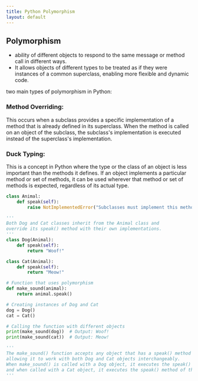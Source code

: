 ```yaml
---
title: Python Polymorphism
layout: default
---
```


## Polymorphism

- ability of different objects to respond to the same message or method call in different ways. 
- It allows objects of different types to be treated as if they were instances of a common superclass, enabling more flexible and dynamic code.

two main types of polymorphism in Python:

### Method Overriding: 
This occurs when a subclass provides a specific implementation of a method that is already defined in its superclass. When the method is called on an object of the subclass, the subclass's implementation is executed instead of the superclass's implementation.

### Duck Typing: 
This is a concept in Python where the type or the class of an object is less important than the methods it defines. If an object implements a particular method or set of methods, it can be used wherever that method or set of methods is expected, regardless of its actual type.

```python
class Animal:
    def speak(self):
        raise NotImplementedError("Subclasses must implement this method")

'''
Both Dog and Cat classes inherit from the Animal class and
override its speak() method with their own implementations.
'''
class Dog(Animal):
    def speak(self):
        return "Woof!"

class Cat(Animal):
    def speak(self):
        return "Meow!"

# Function that uses polymorphism
def make_sound(animal):
    return animal.speak()

# Creating instances of Dog and Cat
dog = Dog()
cat = Cat()

# Calling the function with different objects
print(make_sound(dog))  # Output: Woof!
print(make_sound(cat))  # Output: Meow!

'''
The make_sound() function accepts any object that has a speak() method (duck typing),
allowing it to work with both Dog and Cat objects interchangeably.
When make_sound() is called with a Dog object, it executes the speak() method of the Dog class,
and when called with a Cat object, it executes the speak() method of the Cat class.
'''
```
